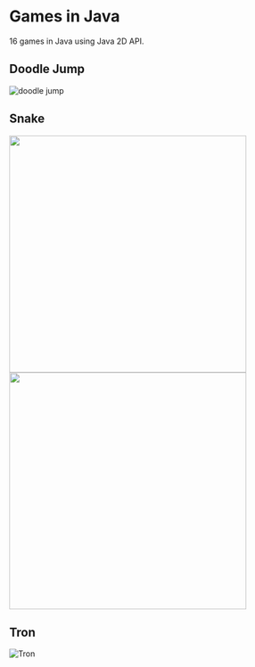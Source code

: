 # Games in Java
16 games in Java using Java 2D API.

## Doodle Jump
![doodle jump](https://user-images.githubusercontent.com/48946749/65619584-c7b30f00-df96-11e9-9a79-7d4f917fb233.gif)

## Snake
<a><img src="https://user-images.githubusercontent.com/48946749/65619583-c71a7880-df96-11e9-9264-dd2ab9aa0359.gif" width="425" ></a>
<a><img src="https://user-images.githubusercontent.com/48946749/64928957-aebb9880-d7f5-11e9-85c5-69742f3593cc.png" width="425"></a>

## Tron
![Tron](https://user-images.githubusercontent.com/48946749/65619587-c7b30f00-df96-11e9-822e-6799cf9f5b07.gif)
